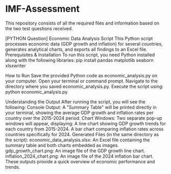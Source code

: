 # IMF-Assessment
This repository consists of all the required files and information based on the two test questions received.

[PYTHON Question]
Economic Data Analysis Script
This Python script processes economic data (GDP growth and inflation) for several countries, generates analytical charts, and exports all findings to an Excel file.
Prerequisites & Installation
To run this script, you need Python installed along with the following libraries:
pip install pandas matplotlib seaborn xlsxwriter

How to Run
Save the provided Python code as economic_analysis.py on your computer.
Open your terminal or command prompt.
Navigate to the directory where you saved economic_analysis.py.
Execute the script using:
python economic_analysis.py


Understanding the Output
After running the script, you will see the following:
Console Output: A "Summary Table" will be printed directly in your terminal, showing the average GDP growth and inflation rates per country over the 2015-2024 period.
Chart Windows: Two separate pop-up windows will appear, displaying:
A line chart showing GDP growth trends for each country from 2015-2024.
A bar chart comparing inflation rates across countries specifically for 2024.
Generated Files (in the same directory as the script):
economic_data_analysis.xlsx: An Excel file containing the summary table and both charts embedded as images.
gdp_growth_chart.png: An image file of the GDP growth line chart.
inflation_2024_chart.png: An image file of the 2024 inflation bar chart.
These outputs provide a quick overview of economic performance and trends.
